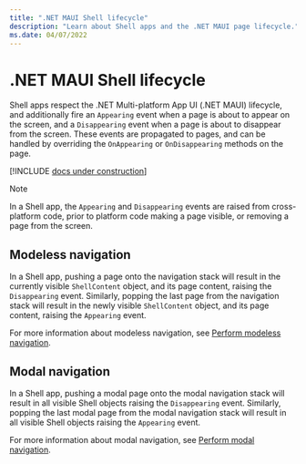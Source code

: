 ```yaml
---
title: ".NET MAUI Shell lifecycle"
description: "Learn about Shell apps and the .NET MAUI page lifecycle."
ms.date: 04/07/2022
---
```


# .NET MAUI Shell lifecycle

Shell apps respect the .NET Multi-platform App UI (.NET MAUI) lifecycle, and additionally fire an `Appearing` event when a page is about to appear on the screen, and a `Disappearing` event when a page is about to disappear from the screen. These events are propagated to pages, and can be handled by overriding the `OnAppearing` or `OnDisappearing` methods on the page.

[!INCLUDE [docs under construction](~/includes/preview-note.md)]

> [!NOTE]
> In a Shell app, the `Appearing` and `Disappearing` events are raised from cross-platform code, prior to platform code making a page visible, or removing a page from the screen.

## Modeless navigation

In a Shell app, pushing a page onto the navigation stack will result in the currently visible `ShellContent` object, and its page content, raising the `Disappearing` event. Similarly, popping the last page from the navigation stack will result in the newly visible `ShellContent` object, and its page content, raising the `Appearing` event.

For more information about modeless navigation, see [Perform modeless navigation](~/user-interface/pages/navigationpage.md#perform-modeless-navigation).

## Modal navigation

In a Shell app, pushing a modal page onto the modal navigation stack will result in all visible Shell objects raising the `Disappearing` event. Similarly, popping the last modal page from the modal navigation stack will result in all visible Shell objects raising the `Appearing` event.

For more information about modal navigation, see [Perform modal navigation](~/user-interface/pages/navigationpage.md#perform-modal-navigation).
